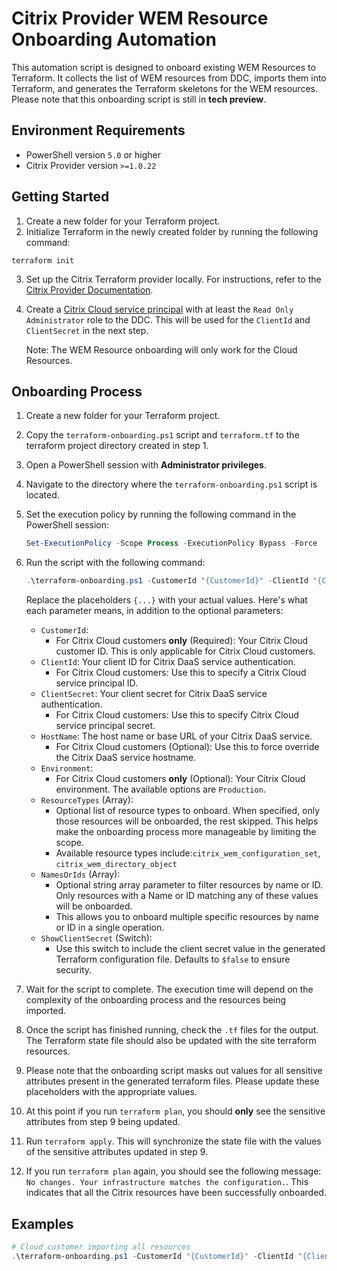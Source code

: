 # Citrix Provider WEM Resource Onboarding Automation

This automation script is designed to onboard existing WEM Resources to Terraform. It collects the list of WEM resources from DDC, imports them into Terraform, and generates the Terraform skeletons for the WEM resources. Please note that this onboarding script is still in **tech preview**.

## Environment Requirements

- PowerShell version `5.0` or higher
- Citrix Provider version `>=1.0.22`

## Getting Started

1. Create a new folder for your Terraform project.
2. Initialize Terraform in the newly created folder by running the following command:
  ```shell
  terraform init
  ```
3. Set up the Citrix Terraform provider locally. For instructions, refer to the [Citrix Provider Documentation](https://registry.terraform.io/providers/citrix/citrix/latest/docs).
4. Create a [Citrix Cloud service principal](https://developer-docs.citrix.com/en-us/citrix-cloud/citrix-cloud-api-overview/get-started-with-citrix-cloud-apis#citrix-cloud-api-access-with-service-principals) with at least the `Read Only Administrator` role to the DDC. This will be used for the `ClientId` and `ClientSecret` in the next step.
   
   Note: The WEM Resource onboarding will only work for the Cloud Resources. 

## Onboarding Process

1. Create a new folder for your Terraform project.
2. Copy the `terraform-onboarding.ps1` script and `terraform.tf` to the terraform project directory created in step 1.
3. Open a PowerShell session with **Administrator privileges**.
4. Navigate to the directory where the `terraform-onboarding.ps1` script is located.
5. Set the execution policy by running the following command in the PowerShell session:
    ```powershell
    Set-ExecutionPolicy -Scope Process -ExecutionPolicy Bypass -Force
    ```
6. Run the script with the following command:
    ```powershell
    .\terraform-onboarding.ps1 -CustomerId "{CustomerId}" -ClientId "{ClientId}" -ClientSecret "{ClientSecret}" -Environment "{Environment}"
    ```
    Replace the placeholders `{...}` with your actual values. Here's what each parameter means, in addition to the optional parameters:
    - `CustomerId`: 
      - For Citrix Cloud customers **only** (Required): Your Citrix Cloud customer ID. This is only applicable for Citrix Cloud customers.
    - `ClientId`: Your client ID for Citrix DaaS service authentication.
      - For Citrix Cloud customers: Use this to specify a Citrix Cloud service principal ID.
    - `ClientSecret`: Your client secret for Citrix DaaS service authentication.
      - For Citrix Cloud customers: Use this to specify Citrix Cloud service principal secret.
    - `HostName`: The host name or base URL of your Citrix DaaS service.
      - For Citrix Cloud customers (Optional): Use this to force override the Citrix DaaS service hostname.
    - `Environment`: 
      - For Citrix Cloud customers **only** (Optional): Your Citrix Cloud environment. The available options are `Production`.
    - `ResourceTypes` (Array):
      - Optional list of resource types to onboard. When specified, only those resources will be onboarded, the rest skipped. This helps make the onboarding process more manageable by limiting the scope.
      - Available resource types include:`citrix_wem_configuration_set`, `citrix_wem_directory_object`
    - `NamesOrIds` (Array):
      - Optional string array parameter to filter resources by name or ID. Only resources with a Name or ID matching any of these values will be onboarded.
      - This allows you to onboard multiple specific resources by name or ID in a single operation.
    - `ShowClientSecret` (Switch):
      - Use this switch to include the client secret value in the generated Terraform configuration file. Defaults to `$false` to ensure security.

7. Wait for the script to complete. The execution time will depend on the complexity of the onboarding process and the resources being imported.
8. Once the script has finished running, check the `.tf` files for the output. The Terraform state file should also be updated with the site terraform resources.
9. Please note that the onboarding script masks out values for all sensitive attributes present in the generated terraform files. Please update these placeholders with the appropriate values.
10. At this point if you run `terraform plan`, you should **only** see the sensitive attributes from step 9 being updated.
11. Run `terraform apply`. This will synchronize the state file with the values of the sensitive attributes updated in step 9.
12. If you run `terraform plan` again, you should see the following message: `No changes. Your infrastructure matches the configuration.`. This indicates that all the Citrix resources have been successfully onboarded.

## Examples
```powershell
# Cloud customer importing all resources
.\terraform-onboarding.ps1 -CustomerId "{CustomerId}" -ClientId "{ClientId}" -ClientSecret "{ClientSecret}"
```